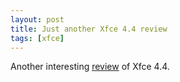 ```yaml
---
layout: post
title: Just another Xfce 4.4 review
tags: [xfce]
---
```


Another interesting <a href="http://turkey.fvdh.net/~hanumizzle/xfce4-review/">review</a> of Xfce 4.4.
